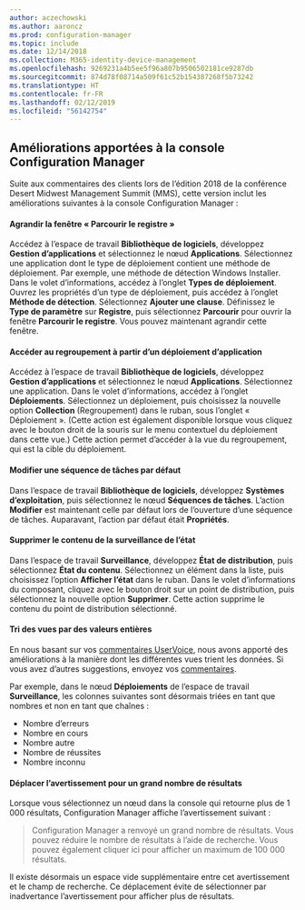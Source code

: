 ```yaml
---
author: aczechowski
ms.author: aaroncz
ms.prod: configuration-manager
ms.topic: include
ms.date: 12/14/2018
ms.collection: M365-identity-device-management
ms.openlocfilehash: 9269231a4b5ee5f96a807b9506502181ce9287db
ms.sourcegitcommit: 874d78f08714a509f61c52b154387268f5b73242
ms.translationtype: HT
ms.contentlocale: fr-FR
ms.lasthandoff: 02/12/2019
ms.locfileid: "56142754"
---
```

## <a name="bkmk_console"></a> Améliorations apportées à la console Configuration Manager
<!--3594151--> Suite aux commentaires des clients lors de l’édition 2018 de la conférence Desert Midwest Management Summit (MMS), cette version inclut les améliorations suivantes à la console Configuration Manager :

#### <a name="maximize-the-browse-registry-window"></a>Agrandir la fenêtre « Parcourir le registre »
Accédez à l’espace de travail **Bibliothèque de logiciels**, développez **Gestion d’applications** et sélectionnez le nœud **Applications**. Sélectionnez une application dont le type de déploiement contient une méthode de déploiement. Par exemple, une méthode de détection Windows Installer. Dans le volet d’informations, accédez à l’onglet **Types de déploiement**. Ouvrez les propriétés d’un type de déploiement, puis accédez à l’onglet **Méthode de détection**. Sélectionnez **Ajouter une clause**. Définissez le **Type de paramètre** sur **Registre**, puis sélectionnez **Parcourir** pour ouvrir la fenêtre **Parcourir le registre**. Vous pouvez maintenant agrandir cette fenêtre.  

#### <a name="go-to-the-collection-from-an-application-deployment"></a>Accéder au regroupement à partir d’un déploiement d’application
Accédez à l’espace de travail **Bibliothèque de logiciels**, développez **Gestion d’applications** et sélectionnez le nœud **Applications**. Sélectionnez une application. Dans le volet d’informations, accédez à l’onglet **Déploiements**. Sélectionnez un déploiement, puis choisissez la nouvelle option **Collection** (Regroupement) dans le ruban, sous l’onglet « Déploiement ». (Cette action est également disponible lorsque vous cliquez avec le bouton droit de la souris sur le menu contextuel du déploiement dans cette vue.) Cette action permet d’accéder à la vue du regroupement, qui est la cible du déploiement.

#### <a name="edit-a-task-sequence-by-default"></a>Modifier une séquence de tâches par défaut
Dans l’espace de travail **Bibliothèque de logiciels**, développez **Systèmes d’exploitation**, puis sélectionnez le nœud **Séquences de tâches**. L’action **Modifier** est maintenant celle par défaut lors de l’ouverture d’une séquence de tâches. Auparavant, l’action par défaut était **Propriétés**.  

#### <a name="remove-content-from-monitoring-status"></a>Supprimer le contenu de la surveillance de l’état
Dans l’espace de travail **Surveillance**, développez **État de distribution**, puis sélectionnez **État du contenu**. Sélectionnez un élément dans la liste, puis choisissez l’option **Afficher l’état** dans le ruban. Dans le volet d’informations du composant, cliquez avec le bouton droit sur un point de distribution, puis sélectionnez la nouvelle option **Supprimer**. Cette action supprime le contenu du point de distribution sélectionné.

#### <a name="views-sort-by-integer-values"></a>Tri des vues par des valeurs entières
En nous basant sur vos [commentaires UserVoice](https://configurationmanager.uservoice.com/forums/300492-ideas/suggestions/31791718-columns-with-numbers-should-sort-using-natural-no), nous avons apporté des améliorations à la manière dont les différentes vues trient les données. Si vous avez d’autres suggestions, envoyez vos [commentaires](/sccm/core/understand/find-help#product-feedback).  

Par exemple, dans le nœud **Déploiements** de l’espace de travail **Surveillance**, les colonnes suivantes sont désormais triées en tant que nombres et non en tant que chaînes :  

- Nombre d’erreurs
- Nombre en cours
- Nombre autre
- Nombre de réussites
- Nombre inconnu  

#### <a name="move-the-warning-for-a-large-number-of-results"></a>Déplacer l’avertissement pour un grand nombre de résultats
Lorsque vous sélectionnez un nœud dans la console qui retourne plus de 1 000 résultats, Configuration Manager affiche l’avertissement suivant :

> Configuration Manager a renvoyé un grand nombre de résultats. Vous pouvez réduire le nombre de résultats à l’aide de recherche. Vous pouvez également cliquer ici pour afficher un maximum de 100 000 résultats.  

Il existe désormais un espace vide supplémentaire entre cet avertissement et le champ de recherche. Ce déplacement évite de sélectionner par inadvertance l’avertissement pour afficher plus de résultats. 


